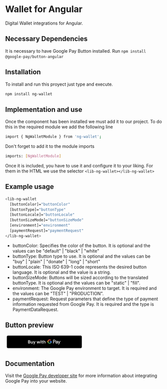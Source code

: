 # Wallet for Angular 

Digital Wallet integrations for Angular.

## Necessary Dependencies

It is necessary to have Google Pay Button installed.
Run `npm install @google-pay/button-angular`

## Installation

To install and run this proyect just type and execute.
```bash
npm install ng-wallet
```

## Implementation and use

Once the component has been installed we must add it to our project.
To do this in the required module we add the following line
```bash
import { NgWalletModule } from 'ng-wallet';
```

Don't forget to add it to the module imports
```bash
imports: [NgWalletModule]
```

Once it is included, you have to use it and configure it to your liking.
For them in the HTML we use the selector `<lib-ng-wallet></lib-ng-wallet>`

## Example usage

```bash
<lib-ng-wallet
  [buttonColor]="buttonColor"
  [buttonType]="buttonType"
  [buttonLocale]="buttonLocale"
  [buttonSizeMode]="buttonSizeMode"
  [environment]="environment"
  [paymentRequest]="paymentRequest"
</lib-ng-wallet>
```

* buttonColor: Specifies the color of the button. It is optional and the values can be "default" | "black" | "white"
* buttonType: Button type to use. It is optional and the values can be "buy" | "plain" | "donate" | "long" | "short"
* buttonLocale: This ISO 639-1 code represents the desired button language. It is optional and the value is a string.
* buttonSizeMode: Buttons will be sized according to the translated buttonType. It is optional and the values can be "static" | "fill".
* environment: The Google Pay environment to target. It is required and the values can be "TEST" | "PRODUCTION".
* paymentRequest: Request parameters that define the type of payment information requested from Google Pay. It is required and the type is PaymentDataRequest.

## Button preview

![](/button-preview.jpg)

## Documentation

Visit the [Google Pay developer site](https://developers.google.com/pay/api/web/overview) for more information about integrating Google Pay into your website.

